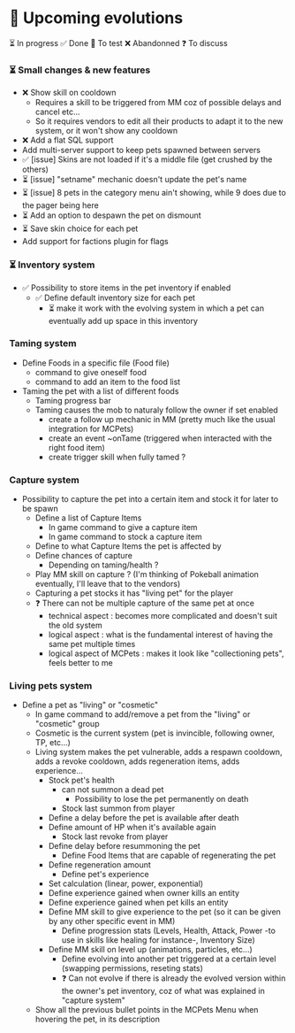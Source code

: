 # 🧪 Upcoming evolutions

⏳ In progress ✅ Done 🧪 To test ❌ Abandonned ❓ To discuss

### ⏳ Small changes & new features

* ❌ Show skill on cooldown
  * Requires a skill to be triggered from MM coz of possible delays and cancel etc...
  * So it requires vendors to edit all their products to adapt it to the new system, or it won't show any cooldown
* ❌ Add a flat SQL support
* Add multi-server support to keep pets spawned between servers
* ✅ \[issue] Skins are not loaded if it's a middle file (get crushed by the others)
* ⏳ \[issue] "setname" mechanic doesn't update the pet's name
* ⏳ \[issue] 8 pets in the category menu ain't showing, while 9 does due to the pager being here
* ⏳ Add an option to despawn the pet on dismount
* ⏳ Save skin choice for each pet
* Add support for factions plugin for flags

### ⏳ Inventory system

* ✅ Possibility to store items in the pet inventory if enabled
  * ✅ Define default inventory size for each pet
    * ⏳ make it work with the evolving system in which a pet can eventually add up space in this inventory

### Taming system

* Define Foods in a specific file (Food file)
  * command to give oneself food
  * command to add an item to the food list
* Taming the pet with a list of different foods
  * Taming progress bar
  * Taming causes the mob to naturaly follow the owner if set enabled
    * create a follow up mechanic in MM (pretty much like the usual integration for MCPets)
    * create an event \~onTame (triggered when interacted with the right food item)
    * create trigger skill when fully tamed ?

### Capture system

* Possibility to capture the pet into a certain item and stock it for later to be spawn
  * Define a list of Capture Items
    * In game command to give a capture item
    * In game command to stock a capture item
  * Define to what Capture Items the pet is affected by
  * Define chances of capture
    * Depending on taming/health ?
  * Play MM skill on capture ? (I'm thinking of Pokeball animation eventually, I'll leave that to the vendors)
  * Capturing a pet stocks it has "living pet" for the player
  * ❓ There can not be multiple capture of the same pet at once
    * technical aspect : becomes more complicated and doesn't suit the old system
    * logical aspect : what is the fundamental interest of having the same pet multiple times
    * logical aspect of MCPets : makes it look like "collectioning pets", feels better to me

### Living pets system

* Define a pet as "living" or "cosmetic"
  * In game command to add/remove a pet from the "living" or "cosmetic" group
  * Cosmetic is the current system (pet is invincible, following owner, TP, etc...)
  * Living system makes the pet vulnerable, adds a respawn cooldown, adds a revoke cooldown, adds regeneration items, adds experience...
    * Stock pet's health
      * can not summon a dead pet
        * Possibility to lose the pet permanently on death
      * Stock last summon from player
    * Define a delay before the pet is available after death
    * Define amount of HP when it's available again
      * Stock last revoke from player
    * Define delay before resummoning the pet
      * Define Food Items that are capable of regenerating the pet
    * Define regeneration amount
      * Define pet's experience
    * Set calculation (linear, power, exponential)
    * Define experience gained when owner kills an entity
    * Define experience gained when pet kills an entity
    * Define MM skill to give experience to the pet (so it can be given by any other specific event in MM)
      * Define progression stats (Levels, Health, Attack, Power -to use in skills like healing for instance-, Inventory Size)
    * Define MM skill on level up (animations, particles, etc...)
      * Define evolving into another pet triggered at a certain level (swapping permissions, reseting stats)
      * ❓ Can not evolve if there is already the evolved version within the owner's pet inventory, coz of what was explained in "capture system"
  * Show all the previous bullet points in the MCPets Menu when hovering the pet, in its description
